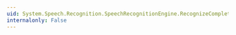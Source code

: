 ```yaml
---
uid: System.Speech.Recognition.SpeechRecognitionEngine.RecognizeCompleted
internalonly: False
---
```

